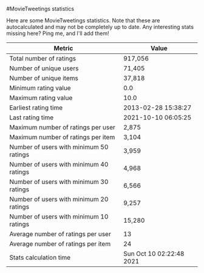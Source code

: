 #MovieTweetings statistics

Here are some MovieTweetings statistics. Note that these are autocalculated and may not be completely up to date. Any interesting stats missing here? Ping me, and I'll add them!

Metric | Value
--- | ---
Total number of ratings                 | 917,056
Number of unique users                  | 71,405
Number of unique items                  | 37,818
Minimum rating value                    | 0.0
Maximum rating value                    | 10.0
Earliest rating time                    | 2013-02-28 15:38:27
Last rating time                        | 2021-10-10 06:05:25
Maximum number of ratings per user      | 2,875
Maximum number of ratings per item      | 3,104
Number of users with minimum 50 ratings | 3,959
Number of users with minimum 40 ratings | 4,968
Number of users with minimum 30 ratings | 6,566
Number of users with minimum 20 ratings | 9,257
Number of users with minimum 10 ratings | 15,280
Average number of ratings per user      | 13
Average number of ratings per item      | 24
Stats calculation time                  | Sun Oct 10 02:22:48 2021

